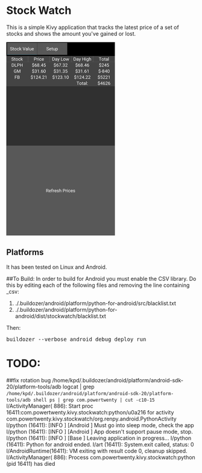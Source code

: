 # Stock Watch
This is a simple Kivy application that tracks the latest price of a set of stocks and shows the amount you've gained or lost.   


![Android version screen-shot](screen_shots/20160825.png)



## Platforms
It has been tested on Linux and Android.

##To Build:
In order to build for Android you must enable the CSV library.  Do this by editing each of the following files and removing the line containing _csv:
  1.  ./.buildozer/android/platform/python-for-android/src/blacklist.txt
  2.  ./.buildozer/android/platform/python-for-android/dist/stockwatch/blacklist.txt

Then:
<pre>buildozer --verbose android debug deploy run</pre>



# TODO:
##fix rotation bug
/home/kpd/.buildozer/android/platform/android-sdk-20/platform-tools/adb logcat | grep `/home/kpd/.buildozer/android/platform/android-sdk-20/platform-tools/adb shell ps | grep com.powertwenty | cut -c10-15`
I/ActivityManager(  886): Start proc 16411:com.powertwenty.kivy.stockwatch:python/u0a216 for activity com.powertwenty.kivy.stockwatch/org.renpy.android.PythonActivity
I/python  (16411): [INFO              ] [Android     ] Must go into sleep mode, check the app
I/python  (16411): [INFO              ] [Android     ] App doesn't support pause mode, stop.
I/python  (16411): [INFO              ] [Base        ] Leaving application in progress...
I/python  (16411): Python for android ended.
I/art     (16411): System.exit called, status: 0
I/AndroidRuntime(16411): VM exiting with result code 0, cleanup skipped.
I/ActivityManager(  886): Process com.powertwenty.kivy.stockwatch:python (pid 16411) has died

